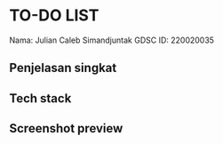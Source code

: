 # TO-DO LIST
Nama: Julian Caleb Simandjuntak 
GDSC ID: 220020035

## Penjelasan singkat

## Tech stack

## Screenshot preview